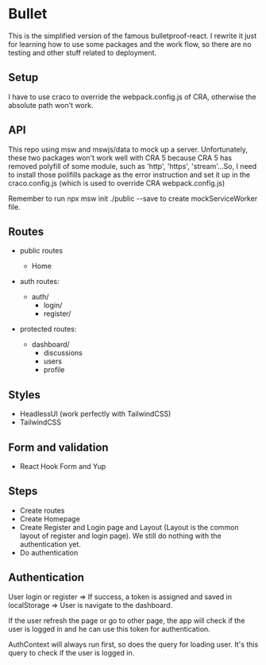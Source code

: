 # Bullet

This is the simplified version of the famous bulletproof-react. I rewrite it just for learning how to use some packages and the work flow, so there are no testing and other stuff related to deployment.

## Setup

I have to use craco to override the webpack.config.js of CRA, otherwise the absolute path won't work.

## API

This repo using msw and mswjs/data to mock up a server. Unfortunately, these two packages won't work well with CRA 5 because CRA 5 has removed polyfill of some module, such as 'http', 'https', 'stream'...So, I need to install those polifills package as the error instruction and set it up in the craco.config.js (which is used to override CRA webpack.config.js)

Remember to run npx msw init ./public --save to create mockServiceWorker file.

## Routes

- public routes
  - Home

- auth routes:
  - auth/
    - login/
    - register/

- protected routes:
  - dashboard/
    - discussions
    - users
    - profile

## Styles

- HeadlessUI (work perfectly with TailwindCSS)
- TailwindCSS

## Form and validation

- React Hook Form and Yup

## Steps

- Create routes
- Create Homepage
- Create Register and Login page and Layout (Layout is the common layout of register and login page). We still do nothing with the authentication yet.
- Do authentication

## Authentication

User login or register => If success, a token is assigned and saved in localStorage => User is navigate to the dashboard.

If the user refresh the page or go to other page, the app will check if the user is logged in and he can use this token for authentication.

AuthContext will always run first, so does the query for loading user. It's this query to check if the user is logged in.
